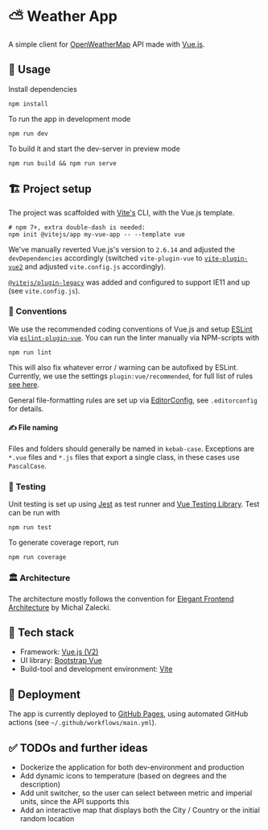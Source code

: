 # ⛅ Weather App

A simple client for [OpenWeatherMap](https://openweathermap.org/) API made with [Vue.js](https://vuejs.org/).

## 🔧 Usage

Install dependencies
```shell
npm install
```

To run the app in development mode
```shell
npm run dev
```

To build it and start the dev-server in preview mode
```shell
npm run build && npm run serve
```

## 🏗️ Project setup

The project was scaffolded with [Vite's](https://vitejs.dev/) CLI, with the Vue.js template.

```shell
# npm 7+, extra double-dash is needed:
npm init @vitejs/app my-vue-app -- --template vue
```

We've manually reverted Vue.js's version to `2.6.14` and adjusted the `devDependencies` accordingly (switched `vite-plugin-vue` to [`vite-plugin-vue2`](https://www.npmjs.com/package/vite-plugin-vue2) and adjusted `vite.config.js` accordingly).

[`@vitejs/plugin-legacy`](https://www.npmjs.com/package/@vitejs/plugin-legacy) was added and configured to support IE11 and up (see `vite.config.js`).

### 📜 Conventions

We use the recommended coding conventions of Vue.js and setup [ESLint](https://eslint.org/) via [`eslint-plugin-vue`](https://eslint.vuejs.org/).
You can run the linter manually via NPM-scripts with

```shell
npm run lint
```

This will also fix whatever error / warning can be autofixed by ESLint.
Currently, we use the settings `plugin:vue/recommended`, for full list of rules [see here](https://eslint.vuejs.org/rules/).

General file-formatting rules are set up via [EditorConfig](https://editorconfig.org/), see `.editorconfig` for details.

#### ✍️ File naming
Files and folders should generally be named in `kebab-case`.
Exceptions are `*.vue` files and `*.js` files that export a single class, in these cases use `PascalCase`.

### 🧪 Testing

Unit testing is set up using [Jest](https://jestjs.io/) as test runner and [Vue Testing Library](https://testing-library.com/docs/vue-testing-library/intro).
Test can be run with

```shell
npm run test
```

To generate coverage report, run

```shell
npm run coverage
```

### 🏛️ Architecture

The architecture mostly follows the convention for [Elegant Frontend Architecture](https://michalzalecki.com/elegant-frontend-architecture/) by Michal Zalecki.

## 🥞 Tech stack

- Framework: [Vue.js (V2)](https://vuejs.org/v2/guide/)
- UI library: [Bootstrap Vue](https://bootstrap-vue.org/)
- Build-tool and development environment: [Vite](https://vitejs.dev/)

## 🚢 Deployment
The app is currently deployed to [GitHub Pages](https://pages.github.com/), using automated GitHub actions (see `~/.github/workflows/main.yml`).

## ✅ TODOs and further ideas

- Dockerize the application for both dev-environment and production
- Add dynamic icons to temperature (based on degrees and the description)
- Add unit switcher, so the user can select between metric and imperial units, since the API supports this
- Add an interactive map that displays both the City / Country or the initial random location

